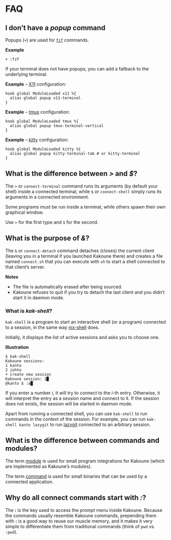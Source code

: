 # FAQ

## I don’t have a _popup_ command

Popups (`+`) are used for [`fzf`][fzf.kak] commands.

[fzf.kak]: ../rc/connect/modules/fzf

**Example**

``` kak
+ :fzf
```

If your terminal does not have popups, you can add a fallback to the underlying terminal.

**Example** – [X11] configuration:

``` kak
hook global ModuleLoaded x11 %{
  alias global popup x11-terminal
}
```

[X11]: https://x.org

**Example** – [tmux] configuration:

``` kak
hook global ModuleLoaded tmux %{
  alias global popup tmux-terminal-vertical
}
```

[tmux]: https://github.com/tmux/tmux

**Example** – [kitty] configuration:

``` kak
hook global ModuleLoaded kitty %{
  alias global popup kitty-terminal-tab # or kitty-terminal
}
```

[kitty]: https://sw.kovidgoyal.net/kitty/

## What is the difference between _>_ and _$_?

The `>` or `connect-terminal` command runs its arguments (by default your shell) inside a connected terminal,
while `$` or `connect-shell` simply runs its arguments in a connected environment.

Some programs must be run inside a terminal, while others spawn their own graphical window.

Use `>` for the first type and `$` for the second.

## What is the purpose of _&_?

The `&` or `connect-detach` command detaches (closes) the current client
(leaving you in a terminal if you launched Kakoune there) and
creates a file named `connect.sh` that you can execute with `sh`
to start a shell connected to that client’s server.

**Notes**

- The file is automatically erased after being sourced.
- Kakoune refuses to quit if you try to detach the last client and you didn’t start it in daemon mode.

### What is _kak-shell_?

`kak-shell` is a program to start an interactive shell (or a program) connected to a session, in the same way [nix-shell] does.

[nix-shell]: https://nixos.org/nix/manual#sec-nix-shell

Initially, it displays the list of active sessions and asks you to choose one.

**Illustration**

```
$ kak-shell
Kakoune sessions:
1 kanto
2 johto
+ create new session
Kakoune session: 1█
@kanto $ :a█
```

If you enter a number _i_, it will try to connect to the _i_-th entry.
Otherwise, it will interpret the entry as a session name and connect to it.
If the session does not exists, the session will be started in daemon mode.

Apart from running a connected shell, you can use `kak-shell` to run commands in the context of the session.
For example, you can run `kak-shell kanto lazygit` to run [lazygit] connected to an arbitrary session.

[lazygit]: https://github.com/jesseduffield/lazygit

## What is the difference between commands and modules?

The term [module][Modules] is used for small program integrations for Kakoune
(which are implemented as Kakoune’s modules).

The term [command][Commands] is used for small binaries that can be used by a connected application.

[Commands]: ../rc/connect/commands
[Modules]: ../rc/connect/modules

## Why do all connect commands start with _:_?

The **:** is the key used to access the prompt menu inside Kakoune.
Because the commands usually resemble Kakoune commands,
prepending them with **:** is a good way to reuse our muscle memory,
and it makes it very simple to differentiate them from traditional commands
(think of `pwd` vs. `:pwd`).
